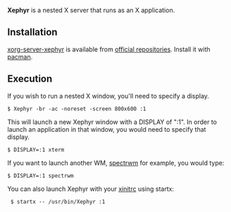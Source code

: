 **Xephyr** is a nested X server that runs as an X application.

## Installation

[xorg-server-xephyr](https://www.archlinux.org/packages/?name=xorg-server-xephyr) is available from [official repositories](/index.php/Official_repositories "Official repositories"). Install it with [pacman](/index.php/Pacman "Pacman").

## Execution

If you wish to run a nested X window, you'll need to specify a display.

```
$ Xephyr -br -ac -noreset -screen 800x600 :1

```

This will launch a new Xephyr window with a DISPLAY of ":1". In order to launch an application in that window, you would need to specify that display.

```
$ DISPLAY=:1 xterm

```

If you want to launch another WM, [spectrwm](/index.php/Spectrwm "Spectrwm") for example, you would type:

```
$ DISPLAY=:1 spectrwm

```

You can also launch Xephyr with your [xinitrc](/index.php/Xinitrc "Xinitrc") using startx:

```
 $ startx -- /usr/bin/Xephyr :1

```
